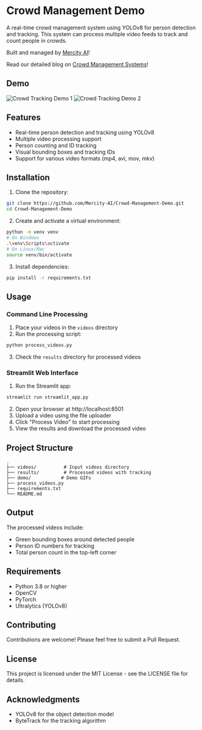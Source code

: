 # Crowd Management Demo

A real-time crowd management system using YOLOv8 for person detection and tracking. This system can process multiple video feeds to track and count people in crowds. 

Built and managed by [Mercity AI](https://mercity.ai)!

Read our detailed blog on [Crowd Management Systems](https://www.mercity.ai/blog-post/building-real-time-crowd-management-systems)!

## Demo
![Crowd Tracking Demo 1](demo/demo1.gif)
![Crowd Tracking Demo 2](demo/demo2.gif)

## Features

- Real-time person detection and tracking using YOLOv8
- Multiple video processing support
- Person counting and ID tracking
- Visual bounding boxes and tracking IDs
- Support for various video formats (mp4, avi, mov, mkv)

## Installation

1. Clone the repository:
```bash
git clone https://github.com/Mercity-AI/Crowd-Management-Demo.git
cd Crowd-Management-Demo
```

2. Create and activate a virtual environment:
```bash
python -m venv venv
# On Windows
.\venv\Scripts\activate
# On Linux/Mac
source venv/bin/activate
```

3. Install dependencies:
```bash
pip install -r requirements.txt
```

## Usage

### Command Line Processing

1. Place your videos in the `videos` directory
2. Run the processing script:
```bash
python process_videos.py
```
3. Check the `results` directory for processed videos

### Streamlit Web Interface

1. Run the Streamlit app:
```bash
streamlit run streamlit_app.py
```
2. Open your browser at http://localhost:8501
3. Upload a video using the file uploader
4. Click "Process Video" to start processing
5. View the results and download the processed video

## Project Structure

```
.
├── videos/          # Input videos directory
├── results/         # Processed videos with tracking
├── demo/           # Demo GIFs
├── process_videos.py
├── requirements.txt
└── README.md
```

## Output

The processed videos include:
- Green bounding boxes around detected people
- Person ID numbers for tracking
- Total person count in the top-left corner

## Requirements

- Python 3.8 or higher
- OpenCV
- PyTorch
- Ultralytics (YOLOv8)

## Contributing

Contributions are welcome! Please feel free to submit a Pull Request.

## License

This project is licensed under the MIT License - see the LICENSE file for details.

## Acknowledgments

- YOLOv8 for the object detection model
- ByteTrack for the tracking algorithm  
